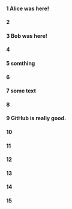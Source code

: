 #### 1 Alice was here!
#### 2
#### 3 Bob was here!
#### 4
#### 5 somthing
#### 6
#### 7 some text
#### 8
#### 9 GitHub is really good.
#### 10
#### 11
#### 12
#### 13
#### 14
#### 15